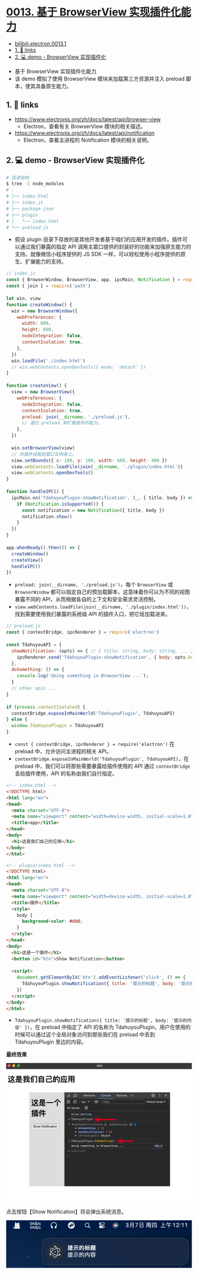 # [0013. 基于 BrowserView 实现插件化能力](https://github.com/Tdahuyou/electron/tree/main/0013.%20%E5%9F%BA%E4%BA%8E%20BrowserView%20%E5%AE%9E%E7%8E%B0%E6%8F%92%E4%BB%B6%E5%8C%96%E8%83%BD%E5%8A%9B)

<!-- region:toc -->


- [bilibili.electron.0013.1](https://www.bilibili.com/video/BV1ABFyedEna)
- [1. 🔗 links](#1--links)
- [2. 💻 demo - BrowserView 实现插件化](#2--demo---browserview-实现插件化)
<!-- endregion:toc -->
- 基于 BrowserView 实现插件化能力
- 该 demo 模拟了使用 BrowserView 模块来加载第三方资源并注入 preload 脚本，使其具备原生能力。

## 1. 🔗 links

- https://www.electronjs.org/zh/docs/latest/api/browser-view
  - Electron，查看有关 BrowserView 模块的相关描述。
- https://www.electronjs.org/zh/docs/latest/api/notification
  - Electron，查看主进程的 Notification 模块的相关说明。

## 2. 💻 demo - BrowserView 实现插件化

```bash
# 目录结构
$ tree -I node_modules
# .
# ├── index.html
# ├── index.js
# ├── package.json
# ├── plugin
# │   └── index.html
# └── preload.js
```

- 假设 plugin 目录下存放的是其他开发者基于咱们的应用开发的插件。插件可以通过我们暴露的指定 API 调用主窗口提供的封装好的功能来加强原生能力的支持。就像微信小程序提供的 JS SDK 一样，可以轻松使用小程序提供的原生、扩展能力的支持。

```js
// index.js
const { BrowserWindow, BrowserView, app, ipcMain, Notification } = require('electron')
const { join } = require('path')

let win, view
function createWindow() {
  win = new BrowserWindow({
    webPreferences: {
      width: 800,
      height: 600,
      nodeIntegration: false,
      contextIsolation: true,
    },
  })
  win.loadFile('./index.html')
  // win.webContents.openDevTools({ mode: 'detach' })
}

function createView() {
  view = new BrowserView({
    webPreferences: {
      nodeIntegration: false,
      contextIsolation: true,
      preload: join(__dirname, './preload.js'),
      // 通过 preload 来扩展插件的能力。
    },
  })

  win.setBrowserView(view)
  // 将插件挂载到窗口实例身上。
  view.setBounds({ x: 100, y: 100, width: 600, height: 400 })
  view.webContents.loadFile(join(__dirname, './plugin/index.html'))
  view.webContents.openDevTools()
}

function handleIPC() {
  ipcMain.on('TdahuyouPlugin-showNotification', (_, { title, body }) => {
    if (Notification.isSupported()) {
      const notification = new Notification({ title, body })
      notification.show()
    }
  })
}

app.whenReady().then(() => {
  createWindow()
  createView()
  handleIPC()
})
```

- `preload: join(__dirname, './preload.js')`，每个 `BrowserView` 或 `BrowserWindow` 都可以指定自己的预加载脚本，这意味着你可以为不同的视图暴露不同的 API，从而根据各自的上下文和安全需求灵活控制。
- `view.webContents.loadFile(join(__dirname, './plugin/index.html'))`，找到需要使用我们暴露的系统级 API 的插件入口，把它给加载进来。

```js
// preload.js
const { contextBridge, ipcRenderer } = require('electron')

const TdahuyouAPI = {
  showNotification: (opts) => { // { title: string, body: string, ... }
    ipcRenderer.send('TdahuyouPlugin-showNotification', { body: opts.body, title: opts.title })
  },
  doSomething: () => {
    console.log('doing something in BrowserView ...');
  }
  // other apis ...
}

if (process.contextIsolated) {
  contextBridge.exposeInMainWorld('TdahuyouPlugin', TdahuyouAPI)
} else {
  window.TdahuyouPlugin = TdahuyouAPI
}
```

- `const { contextBridge, ipcRenderer } = require('electron')` 在 preload 中，允许访问主进程的相关 API。
- `contextBridge.exposeInMainWorld('TdahuyouPlugin', TdahuyouAPI)`，在 preload 中，我们可以将那些需要暴露给插件使用的 API 通过 `contextBridge` 丢给插件使用，API 的名称由我们自行指定。

```html
<!-- index.html -->
<!DOCTYPE html>
<html lang="en">
<head>
  <meta charset="UTF-8">
  <meta name="viewport" content="width=device-width, initial-scale=1.0">
  <title>app</title>
</head>
<body>
  <h1>这是我们自己的应用</h1>
</body>
</html>
```

```html
<!-- plugin/index.html -->
<!DOCTYPE html>
<html lang="en">
<head>
  <meta charset="UTF-8">
  <meta name="viewport" content="width=device-width, initial-scale=1.0">
  <title>插件</title>
  <style>
    body {
      background-color: #ddd;
    }
  </style>
</head>
<body>
  <h1>这是一个插件</h1>
  <button id="btn">Show Notification</button>

  <script>
    document.getElementById('btn').addEventListener('click', () => {
      TdahuyouPlugin.showNotification({ title: '提示的标题', body: '提示的内容' })
    })
  </script>
</body>
</html>
```

- `TdahuyouPlugin.showNotification({ title: '提示的标题', body: '提示的内容' })`，在 preload 中指定了 API 的名称为 TdahuyouPlugin，用户在使用的时候可以通过这个全局对象访问到那些我们在 preload 中丢到 TdahuyouPlugin 里边的内容。

**最终效果**

![](assets/2024-10-07-22-43-58.png)

点击按钮【Show Notification】将会弹出系统消息。

![](assets/2024-10-07-22-44-08.png)










